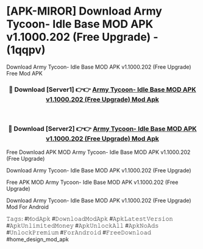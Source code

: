 # [APK-MIROR] Download Army Tycoon- Idle Base MOD APK v1.1000.202 (Free Upgrade) - (1qqpv)
Download Army Tycoon- Idle Base MOD APK v1.1000.202 (Free Upgrade) Free Mod APK

<div align="center">
<h3>🔴 Download [Server1] 👉👉 <a href="https://apk-comot.site?title=Army_Tycoon-_Idle_Base_MOD_APK_v1.1000.202_(Free_Upgrade)">Army Tycoon- Idle Base MOD APK v1.1000.202 (Free Upgrade) Mod Apk</a></h3><br>

<h3>🔴 Download [Server2] 👉👉 <a href="https://apk-comot.site?title=Army_Tycoon-_Idle_Base_MOD_APK_v1.1000.202_(Free_Upgrade)">Army Tycoon- Idle Base MOD APK v1.1000.202 (Free Upgrade) Mod Apk</a></h3>
</div>


Free Download APK MOD Army Tycoon- Idle Base MOD APK v1.1000.202 (Free Upgrade)

Download Army Tycoon- Idle Base MOD APK v1.1000.202 (Free Upgrade) 

Free APK MOD Army Tycoon- Idle Base MOD APK v1.1000.202 (Free Upgrade) 

Download Army Tycoon- Idle Base MOD APK v1.1000.202 (Free Upgrade) Mod For Android

𝚃𝚊𝚐𝚜: #𝙼𝚘𝚍𝙰𝚙𝚔 #𝙳𝚘𝚠𝚗𝚕𝚘𝚊𝚍𝙼𝚘𝚍𝙰𝚙𝚔 #𝙰𝚙𝚔𝙻𝚊𝚝𝚎𝚜𝚝𝚅𝚎𝚛𝚜𝚒𝚘𝚗 #𝙰𝚙𝚔𝚄𝚗𝚕𝚒𝚖𝚒𝚝𝚎𝚍𝙼𝚘𝚗𝚎𝚢 #𝙰𝚙𝚔𝚄𝚗𝚕𝚘𝚌𝚔𝙰𝚕𝚕 #𝙰𝚙𝚔𝙽𝚘𝙰𝚍𝚜 #𝚄𝚗𝚕𝚘𝚌𝚔𝙿𝚛𝚎𝚖𝚒𝚞𝚖 #𝙵𝚘𝚛𝙰𝚗𝚍𝚛𝚘𝚒𝚍 #𝙵𝚛𝚎𝚎𝙳𝚘𝚠𝚗𝚕𝚘𝚊𝚍 #home_design_mod_apk
